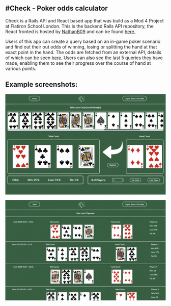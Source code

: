 #Check - Poker odds calculator
------------------------------

Check is a Rails API and React based app that was build as a Mod 4 Project at Flatiron School London.
This is the backend Rails API repository, the React fronted is hosted by [NathanB09](https://github.com/NathanB09) and can be found [here.](https://github.com/NathanB09/Check)

Users of this app can create a query based on an in-game poker scenario and find out their out odds of winning, losing or splitting the hand at that exact point in the hand.
The odds are fetched from an external API, details of which can be seen [here.](https://rapidapi.com/danielamitay/api/poker-odds) Users can also see the last 5 queries they have made, enabling them to see their progress over the course of hand at various points.

Example screenshots:
--------------------

![Table (Query) Screen](/Table.jpg)

![History Screen](/History.jpg)
